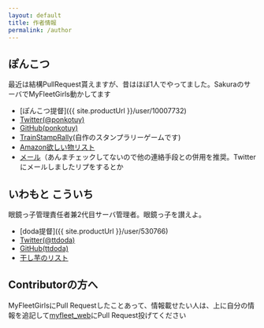 ```yaml
---
layout: default
title: 作者情報
permalink: /author
---
```


## ぽんこつ

最近は結構PullRequest貰えますが、昔はほぼ1人でやってました。SakuraのサーバでMyFleetGirls動かしてます

- [ぽんこつ提督]({{ site.productUrl }}/user/10007732)
- [Twitter(@ponkotuy)](https://twitter.com/ponkotuy/)
- [GitHub(ponkotuy)](https://github.com/ponkotuy/)
- [TrainStampRally](https://train.ponkotuy.com/)(自作のスタンプラリーゲームです)
- [Amazon欲しい物リスト](https://www.amazon.co.jp/registry/wishlist/24XYZ0PSKBDSE)
- [メール](mailto:web@ponkotuy.com)（あんまチェックしてないので他の連絡手段との併用を推奨。Twitterにメールしましたリプをするとか


## いわもと こういち

眼鏡っ子管理責任者兼2代目サーバ管理者。眼鏡っ子を讃えよ。

- [doda提督]({{ site.productUrl }}/user/530766)
- [Twitter(@ttdoda)](https://twitter.com/ttdoda/)
- [GitHub(ttdoda)](https://github.com/ttdoda/)
- [干し芋のリスト](https://www.amazon.co.jp/registry/wishlist/39S3M3JJGEONS)


## Contributorの方へ

MyFleetGirlsにPull Requestしたことあって、情報載せたい人は、上に自分の情報を追記して[myfleet_web](https://github.com/ttdoda/myfleet_web)にPull Request投げてください


